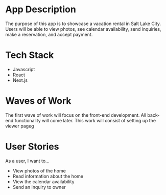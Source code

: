 # App Description
The purpose of this app is to showcase a vacation rental in Salt Lake City. Users will be able to view photos, see calendar availability, send inquiries, make a reservation, and accept payment. 

# Tech Stack
* Javascript
* React
* Next.js

# Waves of Work
The first wave of work will focus on the front-end development. All back-end functionality will come later. This work will consist of setting up the viewer pageg

# User Stories
As a user, I want to...
- View photos of the home
- Read information about the home
- View the calendar availability
- Send an inquiry to owner

